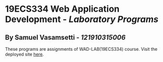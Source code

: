 # **19ECS334** Web Application Development - *Laboratory Programs*
## By **Samuel Vasamsetti - *121910315006***

These programs are assignments of WAD-LAB(19ECS334) course. Visit the deployed site [here](https://prosamva.github.io/WAD-LAB/).